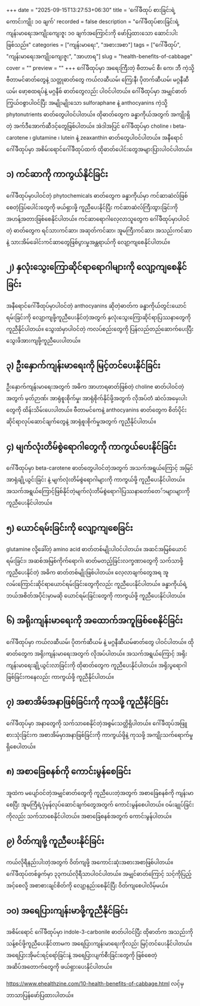 +++
date = "2025-09-15T13:27:53+06:30"
title = 'ဂေါ်ဖီထုပ် စားခြင်းရဲ့ ကောင်းကျိုး ၁၀ ချက်'
recorded = false
description = "ဂေါ်ဖီထုပ်စားခြင်းရဲ့ ကျန်းမာရေးအကျိုးကျေးဇူး ၁၀ ချက်အကြောင်းကို ဖော်ပြထားသော ဆောင်းပါးဖြစ်သည်။"
categories = ["ကျန်းမာရေး", "အစားအစာ"]
tags = ["ဂေါ်ဖီထုပ်", "ကျန်းမာရေးအကျိုးကျေးဇူး", "အာဟာရ"]
slug = "health-benefits-of-cabbage"
cover = ""
preview = ""
+++
ဂေါ်ဖီထုပ်မှာ အရေးကြီးတဲ့ ဗီတာမင် စီ၊ ကေ၊ ဘီ ကဲ့သို့ဗီတာမင်ဓာတ်တွေနဲ့ သတ္တုဓာတ်တွေ ကယ်လဆီယမ်၊ ကြေးနီ၊ ပိုတက်ဆီယမ်၊ မဂ္ဂနီဆီယမ်၊ ဖော့စထရပ်နဲ့ မဂ္ဂနီစ် ဓာတ်တွေလည်း ပါဝင်ပါတယ်။ ဂေါ်ဖီထုပ်မှာ အမျှင်ဓာတ်ကြွယ်ဝစွာပါဝင်ပြီး အမျိုးမျိုးသော sulforaphane နဲ့ anthocyanins ကဲ့သို့ phytonutrients ဓာတ်တွေပါဝင်ပါတယ်။ ထိုဓာတ်တွေက ခန္ဓာကိုယ်အတွက် အကျိုးရှိတဲ့ အက်ဒီအောက်ဆီဒင့်တွေဖြစ်ပါတယ်။ အဲဒါအပြင် ဂေါ်ဖီထုပ်မှာ choline ၊ beta-carotene ၊ glutamine ၊ lutein နဲ့ zeaxanthin ဓာတ်တွေပါဝင်ပါတယ်။ အနီရောင်ဂေါ်ဖီထုပ်မှာ အစိမ်းရောင်ဂေါ်ဖီထုပ်ထက် ထိုဓာတ်ပေါင်းတွေအများပြားပါဝင်ပါတယ်။

## ၁) ကင်ဆာကို ကာကွယ်နိုင်ခြင်း
ဂေါ်ဖီထုပ်မှာပါဝင်တဲ့ phytochemicals ဓာတ်တွေက ခန္ဓာကိုယ်မှာ ကင်ဆာဆဲလ်ဖြစ်စေတဲ့ဒြပ်ပေါင်းတွေကို ဖယ်ရှားဖို့ ကူညီပေးနိုင်ပြီး ကင်ဆာဆဲလ်ကြီးထွားခြင်းကို အဟန့်အတားဖြစ်စေနိုင်ပါတယ်။
ကင်ဆာရောဂါလေ့လာသူတွေက ဂေါ်ဖီထုပ်မှာပါဝင်တဲ့ ဓာတ်တွေက ရင်သားကင်ဆာ၊ အဆုတ်ကင်ဆာ၊ အူမကြီးကင်ဆာ၊ အသည်းကင်ဆာနဲ့ သားအိမ်ခေါင်းကင်ဆာတွေဖြစ်ပွားမှုအန္တရာယ်ကို လျော့ကျစေနိုင်ပါတယ်။

## ၂) နှလုံးသွေးကြောဆိုင်ရာရောဂါများကို လျော့ကျစေနိုင်ခြင်း
အနီရောင်ဂေါ်ဖီထုပ်မှာပါဝင်တဲ့ anthocyanins ဆိုတဲ့ဓာတ်က ခန္ဓာကိုယ်တွင်းယောင်ရမ်းခြင်းကို လျော့ကျဖို့ကူညီပေးနိုင်တဲ့အတွက် နှလုံးသွေးကြောဆိုင်ရာပြဿနာတွေကို ကူညီနိုင်ပါတယ်။ သွေးထဲမှာပါဝင်တဲ့ ကလပ်စည်းတွေကို ပြန်လည်တည်ဆောက်ပေးပြီး သွေးဖိအားကျဖို့ကူညီပေးပါတယ်။

## ၃) ဦးနှောက်ကျန်းမာရေးကို မြင့်တင်ပေးနိုင်ခြင်း
ဦးနှောက်ကျန်းမာရေးအတွက် အဓိက အာဟာရဓာတ်ဖြစ်တဲ့ choline ဓာတ်ပါဝင်တဲ့အတွက် မှတ်ဉာဏ်၊ အာရုံစူးစိုက်မှု၊ အာရုံစိုက်နိုင်ဖို့အတွက် လိုအပ်တဲံ ဆဲလ်အမှေးပါးတွေကို ထိန်းသိမ်းပေးပါတယ်။
ဗီတာမင်ကေနဲ့ anthocyanins ဓာတ်တွေက စိတ်ပိုင်းဆိုင်ရာလုပ်ဆောင်ချက်တွေနဲ့ အာရုံစူးစိုက်မှုအတွက် ကူညီနိုင်ပါတယ်။

## ၄) မျက်လုံးတိမ်စွဲရောဂါတွေကို ကာကွယ်ပေးနိုင်ခြင်း
ဂေါ်ဖီထုပ်မှာ beta-carotene ဓာတ်တွေပါဝင်တဲ့အတွက် အသက်အရွယ်ကြောင့် အမြင်အာရုံချို့ယွင်းခြင်း နဲ့ မျက်လုံးတိမ်စွဲရောဂါများကို ကာကွယ်ဖို့ ကူညီပေးနိုင်ပါတယ်။
အသက်အရွယ်ကြောင့်ဖြစ်နိုင်တဲ့မျက်လုံးတိမ်စွဲရောဂါပြဿနာတော်တေ်ာများများကို ကူညီပေးနိုင်ပါတယ်။

## ၅) ယောင်ရမ်းခြင်းကို လျော့ကျစေခြင်း
glutamine လို့ခေါ်တဲ့ amino acid ဓာတ်တစ်မျိုးပါဝင်ပါတယ်။ အဆင်အမြစ်ယောင်ရမ်းခြင်း၊ အဆစ်အမြစ်ကိုက်ရောဂါ၊ ဓာတ်မတည့်ခြင်းလက္ခဏာတွေကို သက်သာဖို့ကူညီပေးနိုင်တဲ့ အဓိက ဓာတ်တစ်မျိုးဖြစ်ပါတယ်။
လေ့လာချက်တွေအရ အူလမ်းကြောင်းဆိုင်ရာယောင်ရမ်းခြင်းတွေကိုလည်း ကူညီပေးနိုင်ပါတယ်။ ခန္ဓာကိုယ်ရဲ့ဘယ်အစိတ်အပိုင်းမှာမဆို ယောင်ရမ်းခြင်းတွေကို ကာကွယ်ဖို့ ကူညီပေးနိုင်ပါတယ်။

## ၆) အရိုးကျန်းမာရေးကို အထောက်အကူဖြစ်စေနိုင်ခြင်း
ဂေါ်ဖီထုပ်မှာ ကယ်လဆီယမ်၊ ပိုတက်ဆီယမ် နဲ့ မဂ္ဂနီဆီယမ်ဓာတ်တွေ ပါဝင်ပါတယ်။ ထိုဓာတ်တွေက အရိုးကျန်းမာရေးအတွက် လိုအပ်ပါတယ်။ အသက်အရွယ်ကြောင့် အရိုးကျန်းမာရေးချို့ယွင်းလာခြင်းကို ထိုဓာတ်တွေက ကူညီပေးနိုင်ပါတယ်။ အရိုးပွရောဂါဖြစ်ခြင်းကနေလည်း ကာကွယ်ဖို့ ကူညီနိုင်ပါတယ်။

## ၇) အစာအိမ်အနာဖြစ်ခြင်းကို ကုသဖို့ ကူညီနိင်ခြင်း
ဂေါ်ဖီထုပ်မှာ အနာတွေကို သက်သာစေနိုင်တဲ့အစွမ်းသတ္တိရှိပါတယ်။ ဂေါ်ဖီထုပ်အဖြူစားသုံးခြင်းက အစာအိမ်မှာအနာဖြစ်ခြင်းကို ကာကွယ်ဖို့နဲ့ ကုသဖို့ အကျိုးသက်ရောက်မှုရှိစေပါတယ်။

## ၈) အစာခြေစနစ်ကို ကောင်းမွန်စေခြင်း
အူထဲက မပျော်ဝင်တဲ့အမျှင်ဓာတ်တွေကို ကူညီပေးတဲ့အတွက် အစာခြေစနစ်ကို ကျန်းမာစေပြီး အူမကြီရဲ့ပုံမှန်လုပ်ဆောင်ချက်တွေအတွက် ကောင်းမွန်စေပါတယ်။ ဝမ်းချုပ်ခြင်းကိုလည်း သက်သာစေနိုင်ပါတယ်။ အစာခြေစနစ်အတွက် ကောင်းမွန်ပါတယ်။

## ၉) ဝိတ်ကျဖို့ ကူညီပေးနိုင်ခြင်း
ကယ်လိုရီနည်းပါးတဲ့အတွက် ဝိတ်ကျဖို့ အကောင်းဆုံးအစားအစာဖြစ်ပါတယ်။ ဂေါ်ဖီထုပ်တစ်ခွက်မှာ ၃၃ကယ်လိုရီသာပါဝင်ပါတယ်။ အမျှင်ဓာတ်ကြောင့် သင့်ကိုပြည့်အင့်စေလို့ အစာစားချင်စိတ်ကို လျော့နည်းစေနိုင်ပြီး ဝိတ်ကျစေပါလိမ့်မယ်။

## ၁၀) အရေပြားကျန်းမာဖို့ကူညီနိုင်ခြင်း
အစိမ်းရောင် ဂေါ်ဖီထုပ်မှာ indole-3-carbonile ဓာတ်ပါဝင်ပြီး ထိုဓာတ်က အသည်းကို သန့်စင်ဖို့ကူညီပေးနိုင်တာမက အရေပြားကျန်းမာရေးကိုလည်း မြင့်တင်ပေးနိုင်ပါတယ်။ အရေပြားအိုမင်းရင့်ရော်ခြင်းနဲ့ အရေပြားပျက်စီးခြင်းတွေကို ဖြစ်စေတဲ့အဆိပ်အတောက်တွေကို ဖယ်ရှားပေးနိုင်ပါတယ်။

https://www.ehealthzine.com/10-health-benefits-of-cabbage.html 
လင့်မှဘာသာပြန်ဖော်ပြထားပါတယ်။